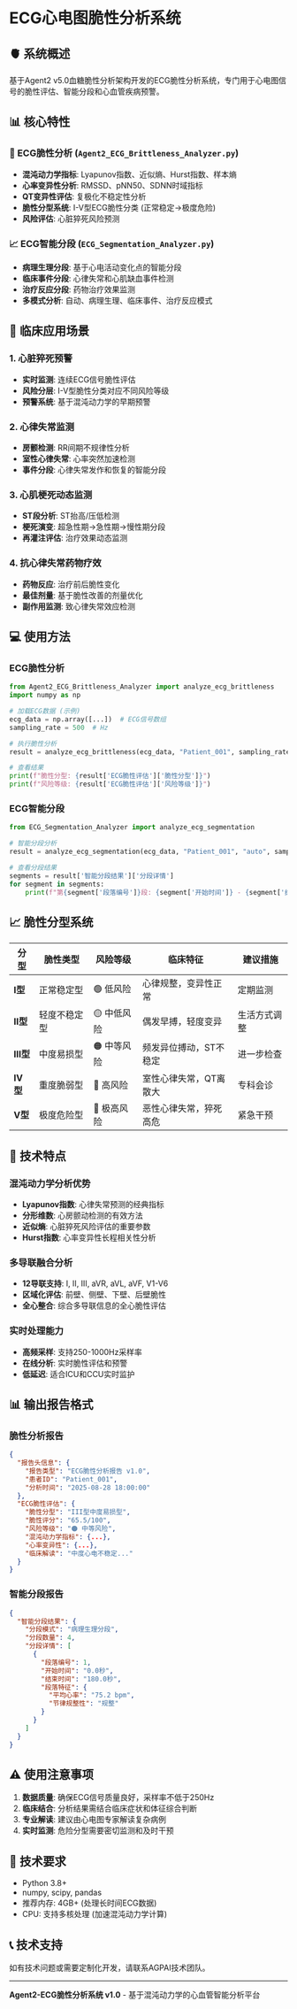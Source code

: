 # ECG心电图脆性分析系统

## 🫀 系统概述
基于Agent2 v5.0血糖脆性分析架构开发的ECG脆性分析系统，专门用于心电图信号的脆性评估、智能分段和心血管疾病预警。

## 📊 核心特性

### 🧠 ECG脆性分析 (`Agent2_ECG_Brittleness_Analyzer.py`)
- **混沌动力学指标**: Lyapunov指数、近似熵、Hurst指数、样本熵
- **心率变异性分析**: RMSSD、pNN50、SDNN时域指标
- **QT变异性评估**: 复极化不稳定性分析
- **脆性分型系统**: I-V型ECG脆性分类 (正常稳定→极度危险)
- **风险评估**: 心脏猝死风险预测

### 📈 ECG智能分段 (`ECG_Segmentation_Analyzer.py`)
- **病理生理分段**: 基于心电活动变化点的智能分段
- **临床事件分段**: 心律失常和心肌缺血事件检测
- **治疗反应分段**: 药物治疗效果监测
- **多模式分析**: 自动、病理生理、临床事件、治疗反应模式

## 🏥 临床应用场景

### 1. 心脏猝死预警
- **实时监测**: 连续ECG信号脆性评估
- **风险分层**: I-V型脆性分类对应不同风险等级
- **预警系统**: 基于混沌动力学的早期预警

### 2. 心律失常监测
- **房颤检测**: RR间期不规律性分析
- **室性心律失常**: 心率突然加速检测
- **事件分段**: 心律失常发作和恢复的智能分段

### 3. 心肌梗死动态监测
- **ST段分析**: ST抬高/压低检测
- **梗死演变**: 超急性期→急性期→慢性期分段
- **再灌注评估**: 治疗效果动态监测

### 4. 抗心律失常药物疗效
- **药物反应**: 治疗前后脆性变化
- **最佳剂量**: 基于脆性改善的剂量优化
- **副作用监测**: 致心律失常效应检测

## 💻 使用方法

### ECG脆性分析
```python
from Agent2_ECG_Brittleness_Analyzer import analyze_ecg_brittleness
import numpy as np

# 加载ECG数据 (示例)
ecg_data = np.array([...])  # ECG信号数组
sampling_rate = 500  # Hz

# 执行脆性分析
result = analyze_ecg_brittleness(ecg_data, "Patient_001", sampling_rate)

# 查看结果
print(f"脆性分型: {result['ECG脆性评估']['脆性分型']}")
print(f"风险等级: {result['ECG脆性评估']['风险等级']}")
```

### ECG智能分段
```python
from ECG_Segmentation_Analyzer import analyze_ecg_segmentation

# 智能分段分析
result = analyze_ecg_segmentation(ecg_data, "Patient_001", "auto", sampling_rate)

# 查看分段结果
segments = result['智能分段结果']['分段详情']
for segment in segments:
    print(f"第{segment['段落编号']}段: {segment['开始时间']} - {segment['结束时间']}")
```

## 📈 脆性分型系统

| 分型 | 脆性类型 | 风险等级 | 临床特征 | 建议措施 |
|------|----------|----------|----------|----------|
| **I型** | 正常稳定型 | 🟢 低风险 | 心律规整，变异性正常 | 定期监测 |
| **II型** | 轻度不稳定型 | 🟡 中低风险 | 偶发早搏，轻度变异 | 生活方式调整 |
| **III型** | 中度易损型 | 🟠 中等风险 | 频发异位搏动，ST不稳定 | 进一步检查 |
| **IV型** | 重度脆弱型 | 🔴 高风险 | 室性心律失常，QT离散大 | 专科会诊 |
| **V型** | 极度危险型 | 🔴 极高风险 | 恶性心律失常，猝死高危 | 紧急干预 |

## 🔬 技术特点

### 混沌动力学分析优势
- **Lyapunov指数**: 心律失常预测的经典指标
- **分形维数**: 心房颤动检测的有效方法  
- **近似熵**: 心脏猝死风险评估的重要参数
- **Hurst指数**: 心率变异性长程相关性分析

### 多导联融合分析
- **12导联支持**: I, II, III, aVR, aVL, aVF, V1-V6
- **区域化评估**: 前壁、侧壁、下壁、后壁脆性
- **全心整合**: 综合多导联信息的全心脆性评估

### 实时处理能力
- **高频采样**: 支持250-1000Hz采样率
- **在线分析**: 实时脆性评估和预警
- **低延迟**: 适合ICU和CCU实时监护

## 📊 输出报告格式

### 脆性分析报告
```json
{
  "报告头信息": {
    "报告类型": "ECG脆性分析报告 v1.0",
    "患者ID": "Patient_001",
    "分析时间": "2025-08-28 18:00:00"
  },
  "ECG脆性评估": {
    "脆性分型": "III型中度易损型",
    "脆性评分": "65.5/100",
    "风险等级": "🟠 中等风险",
    "混沌动力学指标": {...},
    "心率变异性": {...},
    "临床解读": "中度心电不稳定..."
  }
}
```

### 智能分段报告
```json
{
  "智能分段结果": {
    "分段模式": "病理生理分段",
    "分段数量": 4,
    "分段详情": [
      {
        "段落编号": 1,
        "开始时间": "0.0秒",
        "结束时间": "180.0秒", 
        "段落特征": {
          "平均心率": "75.2 bpm",
          "节律规整性": "规整"
        }
      }
    ]
  }
}
```

## ⚠️ 使用注意事项

1. **数据质量**: 确保ECG信号质量良好，采样率不低于250Hz
2. **临床结合**: 分析结果需结合临床症状和体征综合判断
3. **专业解读**: 建议由心电图专家解读复杂病例
4. **实时监测**: 危险分型需要密切监测和及时干预

## 🔧 技术要求
- Python 3.8+
- numpy, scipy, pandas
- 推荐内存: 4GB+ (处理长时间ECG数据)
- CPU: 支持多核处理 (加速混沌动力学计算)

## 📞 技术支持
如有技术问题或需要定制化开发，请联系AGPAI技术团队。

---
**Agent2-ECG脆性分析系统 v1.0** - 基于混沌动力学的心血管智能分析平台